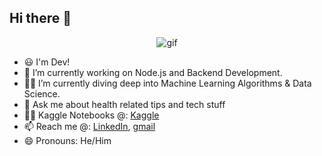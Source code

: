 ## Hi there 👋

<div align='center'>
<img src='gif/dev2.gif' alt='gif'></img>
</div>

<!--
**DevParmar1/DevParmar1** is a ✨ _special_ ✨ repository because its `README.md` (this file) appears on your GitHub profile.
-->

- 😃 I'm Dev!
- 🔭 I’m currently working on Node.js and Backend Development.
- 🏄‍♂️ I’m currently diving deep into Machine Learning Algorithms & Data Science.
- 💬 Ask me about health related tips and tech stuff
- 👨‍💻 Kaggle Notebooks @: [Kaggle](https://www.kaggle.com/devparmar1/code)
- 📫 Reach me @: [LinkedIn](https://www.linkedin.com/in/dev-parmar/), [gmail](mailto:devparmar37@gmail.com)
- 😄 Pronouns: He/Him

